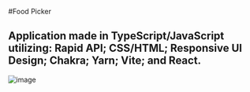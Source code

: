 #Food Picker
## Application made in TypeScript/JavaScript utilizing: Rapid API; CSS/HTML; Responsive UI Design; Chakra; Yarn; Vite; and React.
![image](https://github.com/JoeSchmitt-2/food-picker/assets/84737443/d4e0f20b-c17b-4780-9ce0-2dcdd5eb53ff)
